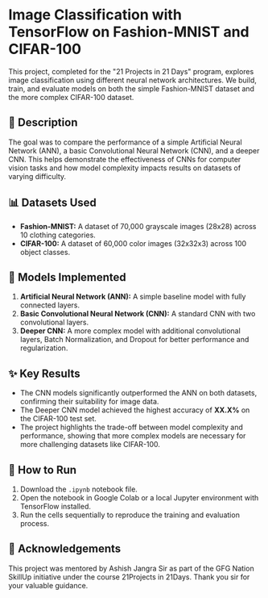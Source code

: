 # Image Classification with TensorFlow on Fashion-MNIST and CIFAR-100

This project, completed for the "21 Projects in 21 Days" program, explores image classification using different neural network architectures. We build, train, and evaluate models on both the simple Fashion-MNIST dataset and the more complex CIFAR-100 dataset.

## 📜 Description
The goal was to compare the performance of a simple Artificial Neural Network (ANN), a basic Convolutional Neural Network (CNN), and a deeper CNN. This helps demonstrate the effectiveness of CNNs for computer vision tasks and how model complexity impacts results on datasets of varying difficulty.

## 📊 Datasets Used
* **Fashion-MNIST:** A dataset of 70,000 grayscale images (28x28) across 10 clothing categories.
* **CIFAR-100:** A dataset of 60,000 color images (32x32x3) across 100 object classes.

## 🧠 Models Implemented
1.  **Artificial Neural Network (ANN):** A simple baseline model with fully connected layers.
2.  **Basic Convolutional Neural Network (CNN):** A standard CNN with two convolutional layers.
3.  **Deeper CNN:** A more complex model with additional convolutional layers, Batch Normalization, and Dropout for better performance and regularization.

## ✨ Key Results
* The CNN models significantly outperformed the ANN on both datasets, confirming their suitability for image data.
* The Deeper CNN model achieved the highest accuracy of **XX.X%** on the CIFAR-100 test set.
* The project highlights the trade-off between model complexity and performance, showing that more complex models are necessary for more challenging datasets like CIFAR-100.



## 🚀 How to Run
1.  Download the `.ipynb` notebook file.
2.  Open the notebook in Google Colab or a local Jupyter environment with TensorFlow installed.
3.  Run the cells sequentially to reproduce the training and evaluation process.

## 🙏 Acknowledgements
This project was mentored by Ashish Jangra Sir as part of the GFG Nation SkillUp initiative under the course 21Projects in 21Days.
Thank you sir for your valuable guidance.

